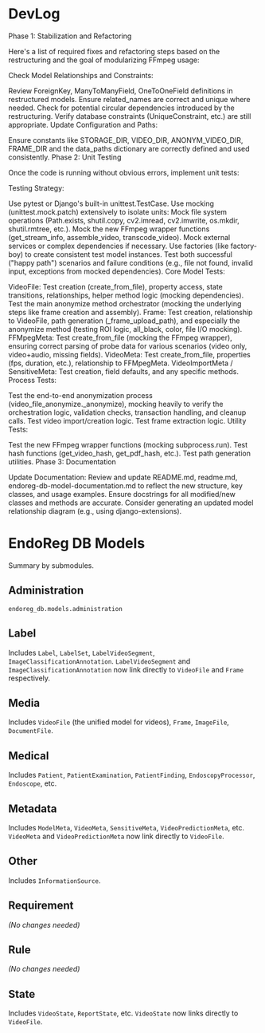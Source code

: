 # DevLog
Phase 1: Stabilization and Refactoring

Here's a list of required fixes and refactoring steps based on the restructuring and the goal of modularizing FFmpeg usage:


Check Model Relationships and Constraints:

Review ForeignKey, ManyToManyField, OneToOneField definitions in restructured models. Ensure related_names are correct and unique where needed.
Check for potential circular dependencies introduced by the restructuring.
Verify database constraints (UniqueConstraint, etc.) are still appropriate.
Update Configuration and Paths:

Ensure constants like STORAGE_DIR, VIDEO_DIR, ANONYM_VIDEO_DIR, FRAME_DIR and the data_paths dictionary are correctly defined and used consistently.
Phase 2: Unit Testing

Once the code is running without obvious errors, implement unit tests:

Testing Strategy:

Use pytest or Django's built-in unittest.TestCase.
Use mocking (unittest.mock.patch) extensively to isolate units:
Mock file system operations (Path.exists, shutil.copy, cv2.imread, cv2.imwrite, os.mkdir, shutil.rmtree, etc.).
Mock the new FFmpeg wrapper functions (get_stream_info, assemble_video, transcode_video).
Mock external services or complex dependencies if necessary.
Use factories (like factory-boy) to create consistent test model instances.
Test both successful ("happy path") scenarios and failure conditions (e.g., file not found, invalid input, exceptions from mocked dependencies).
Core Model Tests:

VideoFile: Test creation (create_from_file), property access, state transitions, relationships, helper method logic (mocking dependencies). Test the main anonymize method orchestrator (mocking the underlying steps like frame creation and assembly).
Frame: Test creation, relationship to VideoFile, path generation (_frame_upload_path), and especially the anonymize method (testing ROI logic, all_black, color, file I/O mocking).
FFMpegMeta: Test create_from_file (mocking the FFmpeg wrapper), ensuring correct parsing of probe data for various scenarios (video only, video+audio, missing fields).
VideoMeta: Test create_from_file, properties (fps, duration, etc.), relationship to FFMpegMeta.
VideoImportMeta / SensitiveMeta: Test creation, field defaults, and any specific methods.
Process Tests:

Test the end-to-end anonymization process (video_file_anonymize._anonymize), mocking heavily to verify the orchestration logic, validation checks, transaction handling, and cleanup calls.
Test video import/creation logic.
Test frame extraction logic.
Utility Tests:

Test the new FFmpeg wrapper functions (mocking subprocess.run).
Test hash functions (get_video_hash, get_pdf_hash, etc.).
Test path generation utilities.
Phase 3: Documentation

Update Documentation:
Review and update README.md, readme.md, endoreg-db-model-documentation.md to reflect the new structure, key classes, and usage examples.
Ensure docstrings for all modified/new classes and methods are accurate.
Consider generating an updated model relationship diagram (e.g., using django-extensions).

# EndoReg DB Models
Summary by submodules.

## Administration
`endoreg_db.models.administration`

## Label
Includes `Label`, `LabelSet`, `LabelVideoSegment`, `ImageClassificationAnnotation`. `LabelVideoSegment` and `ImageClassificationAnnotation` now link directly to `VideoFile` and `Frame` respectively.

## Media
Includes `VideoFile` (the unified model for videos), `Frame`, `ImageFile`, `DocumentFile`.

## Medical
Includes `Patient`, `PatientExamination`, `PatientFinding`, `EndoscopyProcessor`, `Endoscope`, etc.

## Metadata
Includes `ModelMeta`, `VideoMeta`, `SensitiveMeta`, `VideoPredictionMeta`, etc. `VideoMeta` and `VideoPredictionMeta` now link directly to `VideoFile`.

## Other
Includes `InformationSource`.

## Requirement
*(No changes needed)*

## Rule
*(No changes needed)*

## State
Includes `VideoState`, `ReportState`, etc. `VideoState` now links directly to `VideoFile`.